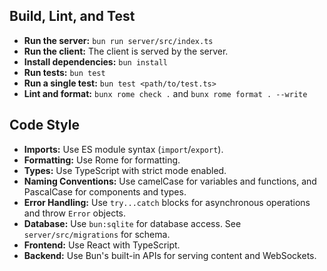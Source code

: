 ## Build, Lint, and Test

- **Run the server:** `bun run server/src/index.ts`
- **Run the client:** The client is served by the server.
- **Install dependencies:** `bun install`
- **Run tests:** `bun test`
- **Run a single test:** `bun test <path/to/test.ts>`
- **Lint and format:** `bunx rome check .` and `bunx rome format . --write`

## Code Style

- **Imports:** Use ES module syntax (`import`/`export`).
- **Formatting:** Use Rome for formatting.
- **Types:** Use TypeScript with strict mode enabled.
- **Naming Conventions:** Use camelCase for variables and functions, and PascalCase for components and types.
- **Error Handling:** Use `try...catch` blocks for asynchronous operations and throw `Error` objects.
- **Database:** Use `bun:sqlite` for database access. See `server/src/migrations` for schema.
- **Frontend:** Use React with TypeScript.
- **Backend:** Use Bun's built-in APIs for serving content and WebSockets.
